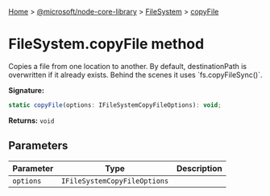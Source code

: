 [Home](./index) &gt; [@microsoft/node-core-library](./node-core-library.md) &gt; [FileSystem](./node-core-library.filesystem.md) &gt; [copyFile](./node-core-library.filesystem.copyfile.md)

# FileSystem.copyFile method

Copies a file from one location to another. By default, destinationPath is overwritten if it already exists. Behind the scenes it uses \`fs.copyFileSync()\`.

**Signature:**
```javascript
static copyFile(options: IFileSystemCopyFileOptions): void;
```
**Returns:** `void`

## Parameters

|  Parameter | Type | Description |
|  --- | --- | --- |
|  `options` | `IFileSystemCopyFileOptions` |  |

